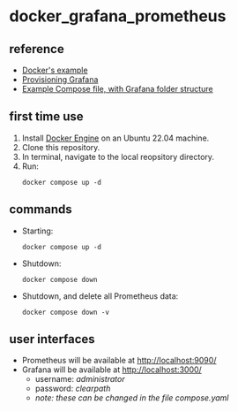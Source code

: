 # docker_grafana_prometheus

## reference
-   [Docker's example](https://github.com/docker/awesome-compose/tree/master/prometheus-grafana)
-   [Provisioning Grafana](https://grafana.com/docs/grafana/latest/administration/provisioning/#dashboards)
-   [Example Compose file, with Grafana folder structure](https://github.com/grafana/agent/blob/main/example/docker-compose/docker-compose.yaml)

## first time use
1.  Install [Docker Engine](https://docs.docker.com/engine/install/) on an Ubuntu 22.04 machine.
2.  Clone this repository.
3.  In terminal, navigate to the local reopsitory directory.
4.  Run:
    ```
    docker compose up -d
    ```

## commands
-   Starting:
    ```
    docker compose up -d
    ```
-   Shutdown:
    ```
    docker compose down
    ```
-   Shutdown, and delete all Prometheus data:
    ```
    docker compose down -v
    ```

## user interfaces
-   Prometheus will be available at [http://localhost:9090/](http://localhost:9090/)
-   Grafana will be available at [http://localhost:3000/](http://localhost:3000/)
    -   username: _administrator_
    -   password: _clearpath_
    -  _note: these can be changed in the file compose.yaml_ 